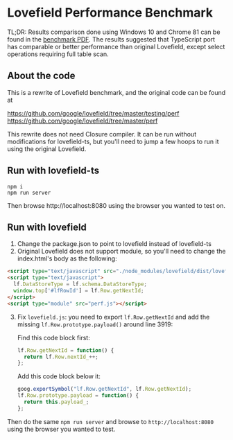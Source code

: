 # Lovefield Performance Benchmark

TL;DR: Results comparison done using Windows 10 and Chrome 81 can be found
in the [benchmark PDF](benchmark_results.pdf). The results suggested that
TypeScript port has comparable or better performance than original Lovefield,
except select operations requiring full table scan.

## About the code

This is a rewrite of Lovefield benchmark, and the original code can be found at

https://github.com/google/lovefield/tree/master/testing/perf
https://github.com/google/lovefield/tree/master/perf

This rewrite does not need Closure compiler. It can be run without modifications
for lovefield-ts, but you'll need to jump a few hoops to run it using the
original Lovefield.

## Run with lovefield-ts

```
npm i
npm run server
```
Then browse http://localhost:8080 using the browser you wanted to test on.

## Run with lovefield

1. Change the package.json to point to lovefield instead of lovefield-ts
2. Original Lovefield does not support module, so you'll need to change
   the index.html's body as the following:

```html
<script type="text/javascript" src="./node_modules/lovefield/dist/lovefield.js"></script>
<script type="text/javascript">
  lf.DataStoreType = lf.schema.DataStoreType;
  window.top['#lfRowId'] = lf.Row.getNextId;
</script>
<script type="module" src="perf.js"></script>
```

3. Fix `lovefield.js`: you need to export `lf.Row.getNextId` and add the
   missing `lf.Row.prototype.payload()` around line 3919:

   Find this code block first:
   ```javascript
   lf.Row.getNextId = function() {
     return lf.Row.nextId_++;
   };
   ```

   Add this code block below it:
   ```javascript
   goog.exportSymbol("lf.Row.getNextId", lf.Row.getNextId);
   lf.Row.prototype.payload = function() {
     return this.payload_;
   };
   ```

Then do the same `npm run server` and browse to `http://localhost:8080` using
the browser you wanted to test.
